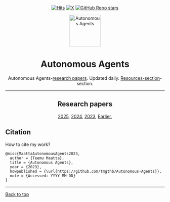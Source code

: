 <!--Autonomous Agents -->
<!--
Copyright (C) Teemu Maatta. 

@misc{MaattaAutonomousAgents2023,
  author = {Teemu Maatta},
  title = {Autonomous Agents},
  year = {2023},
  howpublished = {\url{https://github.com/tmgthb/Autonomous-Agents}},
  note = {Accessed: YYYY-MM-DD}
}
-->
<div id="topofthepage"> </div>

<div align="center">

[![Hits](https://hits.sh/github.com/tmgthb/Autonomous-Agents.svg?view=today-total&label=Views&color=007ec6)](https://hits.sh/github.com/tmgthb/Autonomous-Agents/)
[![X](https://img.shields.io/twitter/follow/Teemumtt3?style=social)](https://twitter.com/Teemumtt3)
[![GitHub Repo stars](https://img.shields.io/github/stars/tmgthb/Autonomous-Agents?style=flat-square)](https://github.com/tmgthb/Autonomous-Agents/stargazers)

</div>

<p align="center">
  <img height="100" src="https://raw.githubusercontent.com/tmgthb/Autonomous-Agents/main/Autonomous_agent_logo.png" alt="Autonomous Agents">
</p>

<div align="center">

  # Autonomous Agents
  Autonomous Agents-[research papers](https://github.com/tmgthb/Autonomous-Agents/blob/main/README.md). Updated daily. [Resources-section](https://github.com/tmgthb/Autonomous-Agents/blob/main/Autonomous_Agents_Resources.md)-section. 

</div>


---

<div id="researchpapers" align="center">

## Research papers

[2025](https://github.com/tmgthb/Autonomous-Agents/blob/main/Autonomous_Agents_Research_Papers_2025.md), [2024](https://github.com/tmgthb/Autonomous-Agents/blob/main/Autonomous_Agents_Research_Papers_2024.md), [2023](https://github.com/tmgthb/Autonomous-Agents/blob/main/Autonomous_Agents_Research_Papers_2023.md), [Earlier](https://github.com/tmgthb/Autonomous-Agents/blob/main/Autonomous_Agents_Research_Papers_Earlier.md),


</div>

## Citation


How to cite my work?



```
@misc{MaattaAutonomousAgents2023,
  author = {Teemu Maatta},
  title = {Autonomous Agents},
  year = {2023},
  howpublished = {\url{https://github.com/tmgthb/Autonomous-Agents}},
  note = {Accessed: YYYY-MM-DD}
}

```

---



[Back to top](#topofthepage)

